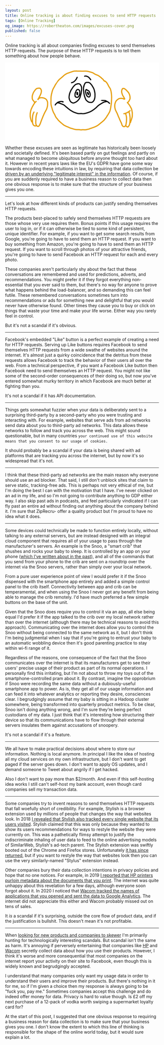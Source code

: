 ```yaml
---
layout: post
title: Online tracking is about finding excuses to send HTTP requests
tags: [Online Tracking]
og_image: https://robertheaton.com/images/excuses-cover.png
published: false
---
```

Online tracking is all about companies finding excuses to send themselves HTTP requests. The purpose of these HTTP requests is to tell them something about how people behave.

<img src="/images/excuses-cover.png" />

Whether these excuses are seen as legitimate has historically been loosely and societally defined. It's been based partly on gut feelings and partly on what managed to become ubiquitous before anyone thought too hard about it. However in recent years laws like the EU's GDPR have gone some way towards encoding these intuitions in law, by requiring that data collection be [driven by an underlying "legitimate interest" in the information][ico]. Of course, if you are suddenly required to have a business reason to collect data then one obvious response is to make sure that the structure of your business gives you one.

----

Let's look at how different kinds of products can justify sending themselves HTTP requests.

The products best-placed to safely send themselves HTTP requests are those whose very use requires them. Bonus points if this usage requires the user to log in, or if it can otherwise be tied to some kind of persistent, unique identifier. For example, if you want to get some search results from Google, you're going to have to send them an HTTP request. If you want to buy something from Amazon, you're going to have to send them an HTTP request. If you want to scroll through photos of your attractive friends, you're going to have to send Facebook an HTTP request for each and every photo.

These companies aren't particularly shy about the fact that these conversations are remembered and used for predictions, adverts, and recommendations. You might prefer it if they forgot everything non-essential that you ever said to them, but there's no way for anyone to prove what happens behind the load-balancer, and so demanding this can feel futile. These remembered conversations sometimes turn into recommendations or ads for something new and delightful that you would never have otherwise found. Other times they cause you to buy or click on things that waste your time and make your life worse. Either way you rarely feel in control.

But it's not a scandal if it's obvious.

----

Facebook's embedded "Like" button is a perfect example of creating a need for HTTP requests. Serving up Like buttons requires Facebook to send themselves HTTP requests from a wide swathe of websites around the internet. It's almost just a quirky coincidence that the detritus from these requests allows Facebook to track the behavior of their users all over the web. From a technical perspective, if you want a Facebook Like button then Facebook need to send themselves an HTTP request. You might not like some of the second-order consequences of their doing so, but now you've entered somewhat murky territory in which Facebook are much better at fighting than you.

It's not a scandal if it has API documentation.

----

Things gets somewhat fuzzier when your data is deliberately sent to a surprising third-party by a second-party who you were trusting and interacting with. For example, websites that serve ads from ad networks send data about you to third-party ad networks. This data allows these networks to follow and track you across the web. This might sound questionable, but in many countries `your continued use of this website means that you consent to our usage of cookies.`

It should probably be a scandal if your data is being shared with ad platforms that are tracking you across the internet, but by now it's so widespread that it's not.

----

I think that these third-party ad networks are the main reason why everyone should use an ad blocker. That said, I still don't unblock sites that claim to serve static, tracking-free ads. This is perhaps not very ethical of me, but I'm doing the best I can with the motivation that I have. I've never clicked on an ad in my life, and so I'm not going to contribute anything to GDP either way. I also skip past ads in podcasts, and feel particularly vindicated if I can fly past an entire ad without finding out anything about the company behind it. I'm sure that ZipRecru- offer a quality product but I'm proud to have no idea what it does.

----

Some devices could technically be made to function entirely locally, without talking to any external servers, but are instead designed with an integral cloud component that requires all of your usage to pass through the manufacturer's servers. An example is the Snoo, a "smart crib" that shushes and rocks your baby to sleep. It is controlled by an app on your phone ([which I’ve written about in the past][snoo]), and all of the commands that you send from your phone to the crib are sent on a roundtrip over the internet via the Snoo servers, rather than simply over your local network.

From a pure user experience point of view I would prefer it if the Snoo dispensed with the smartphone app entirely and added a simple control panel to the crib itself. Connectivity between app and crib can be temperamental, and when using the Snoo I never got any benefit from being able to manage the crib remotely. I'd have much preferred a few simple buttons on the base of the unit.

Given that the Snoo does require you to control it via an app, all else being equal I'd prefer it if the app talked to the crib over my local network rather than over the internet (although there may be technical reasons to avoid this approach). Communicating over the internet does allow you to control the Snoo without being connected to the same network as it, but I don't think I'm being judgmental when I say that if you're going to entrust your baby to an automatic wobbling device then it's good parenting practice to stay within wi-fi range of it.

Regardless of the reasons, one consequence of the fact that the Snoo communicates over the internet is that its manufacturers get to see their users' precise usage of their product as part of its normal operations. I personally find this irritating, but I’m not about to throw my toys out of the smartphone-controlled pram about it. By contrast, imagine the opprobrium if Snoo were recording the same data without a dubiously-useful smartphone app to power. As is, they get all of our usage information and can feed it into whatever analytics or reporting they desire, consciences clear. I begrudgingly assume that my baby is sitting in a Hadoop cluster somewhere, being transformed into quarterly product metrics. To be clear, Snoo isn't doing anything wrong, and I'm sure they're being perfect custodians of my data. I just think that it's interesting how structuring their device so that its communications have to flow through their external servers insulates them against accusations of snoopery.

It's not a scandal if it's a feature.

----

We all have to make practical decisions about where to store our information. Nothing is local anymore. In principal I like the idea of hosting all my cloud services on my own infrastructure, but I don't want to get paged if the server goes down. I don't want to apply OS updates, and I demand someone to Tweet about angrily if I get hacked.

Also I don't want to pay more than $2/month. And even if this self-hosting idea works I still can't self-host my bank account, even though card companies sell my transaction data.

----

Some companies try to invent reasons to send themselves HTTP requests that fall woefully short of credibility. For example, Stylish is a browser extension used by millions of people that changes the way that websites look. In 2018 [I revealed that Stylish also tracked every single website that its users visited][stylish1]. Stylish claimed that this was only because they wanted to show its users recommendations for ways to restyle the website they were currently on. This was a pathetically flimsy attempt to justify the indiscriminate inhaling of user data to feed to the online advertising models of SimilarWeb, Stylish's ad-tech parent. The Stylish extension was swiftly booted out of the Chrome and Firefox stores. Unfortunately [it has since returned][stylish2], but if you want to restyle the way that websites look then you can use the very similarly-named "Stylus" extension instead.

Other companies bury their data collection intentions in privacy policies and hope that no one notices. For example, in 2019 [I reported that HP printers purloin metadata about the documents that you print][hp]. The internet was quite unhappy about this revelation for a few days, although everyone soon forgot about it. In 2020 I noticed that [Wacom tracked the names of applications that you opened and sent the data to Google Analytics][wacom]. The internet did not appreciate this either and Wacom probably missed out on tens of sales.

It *is* a scandal if it's surprising, outside the core flow of product data, and if the justification is bullshit. This doesn't mean it's not profitable.

----

When [looking for new products and companies to skewer][tipoffs] I'm primarily hunting for technologically interesting scandals. But scandal isn't the same as harm. It's annoying if perversely entertaining that companies like [HP][hp] and [Wacom][wacom] secretly collect data about how you use their products. However, I think it's worse and more consequential that most companies on the internet report your activity on their site to Facebook, even though this is widely known and begrudgingly accepted.

I understand that many companies only want my usage data in order to understand their users and improve their products. But there's nothing in it for me, so if I'm given a choice then my response is always going to be "fuck you, pay me." Sometimes companies accept this challenge and do indeed offer money for data. Privacy is hard to value though. Is £2 off my next purchase of a 12-pack of vodka worth swiping a supermarket loyalty card for?

At the start of this post, I suggested that one obvious response to requiring a business reason for data collection is to make sure that your business gives you one. I don't know the extent to which this line of thinking is responsible for the shape of the online world today, but it would sure explain a lot.

[ico]: https://ico.org.uk/for-organisations/guide-to-data-protection/guide-to-the-general-data-protection-regulation-gdpr/legitimate-interests/what-is-the-legitimate-interests-basis/
[stylish1]: https://robertheaton.com/2018/07/02/stylish-browser-extension-steals-your-internet-history/
[stylish2]: https://robertheaton.com/2018/08/16/stylish-is-back-and-you-still-shouldnt-use-it/
[wacom]: https://robertheaton.com/2020/02/05/wacom-drawing-tablets-track-name-of-every-application-you-open/
[hp]: https://robertheaton.com/2019/09/15/hp-printers-send-data-on-what-you-print-back-to-hp/
[snoo]: https://robertheaton.com/2019/11/21/how-to-man-in-the-middle-your-iot-devices/
[tipoffs]: https://robertheaton.com/tipoffs
